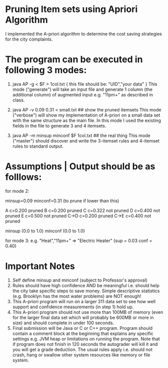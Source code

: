 # Pruning Item sets using Apriori Algorithm

I implemented the A-priori algorithm to determine the cost saving strategies for the city complaints. 

# The program can be executed in following 3 modes: 

1. java AP -g < $F > 1col.txt { this file should be: "UID","your data" }
This mode ("generate") will take an input file and generate 1 column (the additional
column) of augmented input e.g. "11pm+" as described in class.

2. java AP -v 0.09 0.31 < small.txt ## show the pruned itemsets
This mode ("verbose") will show my implementation of A-priori on a small data set
with the same structure as the main file. In this mode I used the existing
fields in the file to generate 3 and 4 itemsets.

3. java AP -m minsup minconf $F 1col.txt  ## the real thing
This mode ("master") should discover and write the 3-itemset rules and 4-itemset rules
to standard output.

# Assumptions | Output should be as folllows: 

for mode 2: 

minsup=0.09
minconf=0.31 (to prune if lower than this)

A c=0.200 pruned
B c=0.200 pruned
C c=0.322 not pruned
D c=0.400 not pruned
E c=0.500 not pruned
C->D c=0.200 pruned
C->E c=0.400 not pruned

minsup  (0.0 to 1.0)
minconf (0.0 to 1.0)

for mode 3: 
e.g.
"Heat","11pm+" => "Electric Heater" (sup = 0.03 conf = 0.40)

# Important Notes

1. Self define minsup and minconf (subject to Professor's approval)
2. Rules should have high confidence AND be meaningful i.e. should help the city take specific steps to save money. Simple descriptive statistics (e.g. Brooklyn has the most water problems) are NOT enough!
3. This A-priori program will run on a larger 311 data set to see how well support and confidence measurements (in step 1) hold up.
4. This A-priori program should not use more than 100MB of memory (even for the larger final data set which will probably be 600MB or more in size) and should complete in under 100 seconds.
5. Final submission will be Java or C or C++ program. Program should contain a comment block at the beginning that explains any specific settings e.g. JVM heap or limitations on running the program. Note that if program does not finish in 120 seconds the autograder will kill it and you will get a grade deduction. The usual rules apply i.e. should not crash, hang or swallow other system resources like memory or file system.
